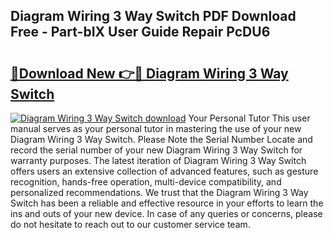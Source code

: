 ## Diagram Wiring 3 Way Switch PDF Download Free - Part-bIX User Guide Repair PcDU6

# <h2><a href="http://dfsgkcn.blite.top/?on=Diagram+Wiring+3+Way+Switch">🔗Download New 👉🔴 Diagram Wiring 3 Way Switch</a></h2>

[![Diagram Wiring 3 Way Switch download](https://i.imgur.com/lujVjoI.png)](http://dfsgkcn.blite.top/?on=Diagram+Wiring+3+Way+Switch)
Your Personal Tutor This user manual serves as your personal tutor in mastering the use of your new Diagram Wiring 3 Way Switch. Please Note the Serial Number Locate and record the serial number of your new Diagram Wiring 3 Way Switch for warranty purposes. The latest iteration of Diagram Wiring 3 Way Switch offers users an extensive collection of advanced features, such as gesture recognition, hands-free operation, multi-device compatibility, and personalized recommendations. We trust that the Diagram Wiring 3 Way Switch has been a reliable and effective resource in your efforts to learn the ins and outs of your new device. In case of any queries or concerns, please do not hesitate to reach out to our customer service team.
